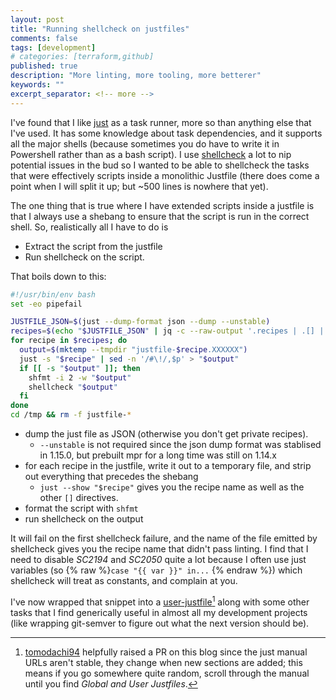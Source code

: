 ```yaml
---
layout: post
title: "Running shellcheck on justfiles"
comments: false
tags: [development]
# categories: [terraform,github]
published: true
description: "More linting, more tooling, more betterer"
keywords: ""
excerpt_separator: <!-- more -->
---
```


I've found that I like [just](https://just.systems) as a task runner, more so than anything else that I've used. It has some knowledge about task dependencies, and it supports all the major shells (because sometimes you do have to write it in Powershell rather than as a bash script). I use [shellcheck](https://github.com/koalaman/shellcheck) a lot to nip potential issues in the bud so I wanted to be able to shellcheck the tasks that were effectively scripts inside a monolithic Justfile (there does come a point when I will split it up; but ~500 lines is nowhere that yet).

<!-- more -->

The one thing that is true where I have extended scripts inside a justfile is that I always use a shebang to ensure that the script is run in the correct shell. So, realistically all I have to do is

- Extract the script from the justfile
- Run shellcheck on the script.

That boils down to this:

```bash
#!/usr/bin/env bash
set -eo pipefail

JUSTFILE_JSON=$(just --dump-format json --dump --unstable)
recipes=$(echo "$JUSTFILE_JSON" | jq -c --raw-output '.recipes | .[] | .name' | sort)
for recipe in $recipes; do
  output=$(mktemp --tmpdir "justfile-$recipe.XXXXXX")
  just -s "$recipe" | sed -n '/#\!/,$p' > "$output"
  if [[ -s "$output" ]]; then
    shfmt -i 2 -w "$output"
    shellcheck "$output"
  fi
done
cd /tmp && rm -f justfile-*
```

- dump the just file as JSON (otherwise you don't get private recipes).
  - `--unstable` is not required since the json dump format was stablised in 1.15.0, but prebuilt mpr for a long time was still on 1.14.x
- for each recipe in the justfile, write it out to a temporary file, and strip out everything that precedes the shebang
  - `just --show "$recipe"` gives you the recipe name as well as the other `[]` directives.
- format the script with `shfmt`
- run shellcheck on the output

It will fail on the first shellcheck failure, and the name of the file emitted by shellcheck gives you the recipe name that didn't pass linting. I find that I need to disable _SC2194_ and _SC2050_ quite a lot because I often use just variables (so {% raw %}`case "{{ var }}" in...` {% endraw %}) which shellcheck will treat as constants, and complain at you.

I've now wrapped that snippet into a [user-justfile](https://just.systems/man/en/chapter_73.html)[^1] along with some other tasks that I find generically useful in almost all my development projects (like wrapping git-semver to figure out what the next version should be).

[^1]: [tomodachi94](https://github.com/tomodachi94) helpfully raised a PR on this blog since the just manual URLs aren't stable, they change when new sections are added; this means if you go somewhere quite random, scroll through the manual until you find _Global and User Justfiles_.
